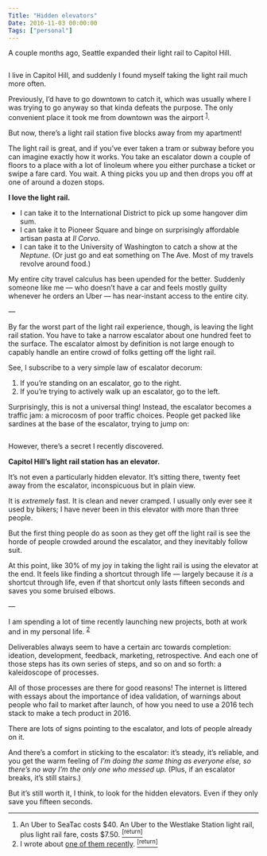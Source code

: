 ```yaml
---
Title: "Hidden elevators"
Date: 2016-11-03 00:00:00
Tags: ["personal"]
---
```


<p>A couple months ago, Seattle expanded their light rail to Capitol Hill.</p>


<p><img alt="" src="http://www.soundtransit.org/sites/default/files/Link_timetable_NB_Fall_2016.jpg"/></p>


<p>I live in Capitol Hill, and suddenly I found myself taking the light rail much more often.</p>


<p>Previously, I’d have to go downtown to catch it, which was usually where I was trying to go anyway so that kinda defeats the purpose. The only convenient place it took me from downtown was the airport <sup class="footnote-ref" id="fnref:1"><a href="#fn:1" rel="footnote">1</a></sup>.</p>


<p>But now, there’s a light rail station five blocks away from my apartment!</p>


<p>The  light rail is great, and if you’ve ever taken a tram or subway before you can imagine exactly how it works.  You take an escalator down a couple of floors to a place with a lot of linoleum where you either purchase a ticket or swipe a fare card.  You wait.  A thing picks you up and then drops you off at one of around a dozen stops.</p>


<p><strong>I love the light rail.</strong></p>


<ul>
<li>I can take it to the International District to pick up some hangover dim sum.</li>
<li>I can take it to Pioneer Square and binge on surprisingly affordable artisan pasta at <em>Il Corvo</em>.</li>
<li>I can take it to the University of Washington to catch a show at the <em>Neptune</em>.  (Or just go and eat something on The Ave.  Most of my travels revolve around food.)</li>
</ul>


<p>My entire city travel calculus has been upended for the better.  Suddenly someone like me — who doesn’t have a car and feels mostly guilty whenever he orders an Uber — has near-instant access to the entire city.</p>


<p>—</p>


<p>By far the worst part of the light rail experience, though, is leaving the light rail station.  You have to take a narrow escalator about one hundred feet to the surface.  The escalator almost by definition is not large enough to capably handle an entire crowd of folks getting off the light rail.</p>


<p>See, I subscribe to a very simple law of escalator decorum:</p>


<ol>
<li>If you’re standing on an escalator, go to the right.</li>
<li>If you’re trying to actively walk up an escalator, go to the left.</li>
</ol>


<p>Surprisingly, this is not a universal thing!  Instead, the escalator becomes a traffic jam: a microcosm of poor traffic choices.  People get packed like sardines at the base of the escalator, trying to jump on:</p>


<p><img alt="" src="http://www.postonline.co.uk/IMG/326/301326/crowded-escalator-580x580.jpg?1458094271"/></p>


<p>However, there’s a secret I recently discovered.</p>


<p><strong>Capitol Hill’s light rail station has an elevator.</strong></p>


<p>It’s not even a particularly hidden elevator.  It’s sitting there, twenty feet away from the escalator, inconspicuous but in plain view.</p>


<p>It is <em>extremely</em> fast.  It is clean and never cramped.  I usually only ever see it used by bikers; I have never been in this elevator with more than three people.</p>


<p>But the first thing people do as soon as they get off the light rail is see the horde of people crowded around the escalator, and they inevitably follow suit.</p>


<p>At this point, like 30% of my joy in taking the light rail is using the elevator at the end.  It feels like finding a shortcut through life — largely because it <em>is</em> a shortcut through life, even if that shortcut only lasts fifteen seconds and saves you some bruised elbows.</p>


<p>—</p>


<p>I am spending a lot of time recently launching new projects, both at work and in my personal life. <sup class="footnote-ref" id="fnref:2"><a href="#fn:2" rel="footnote">2</a></sup></p>


<p>Deliverables always seem to have a certain arc towards completion: ideation, development, feedback, marketing, retrospective.  And each one of those steps has its own series of steps, and so on and so forth: a kaleidoscope of processes.</p>


<p>All of those processes are there for good reasons! The internet is littered with essays about the importance of idea validation, of warnings about people who fail to market after launch, of how you need to use a 2016 tech stack to make a tech product in 2016.</p>


<p>There are lots of signs pointing to the escalator, and lots of people already on it.</p>


<p>And there’s a comfort in sticking to the escalator: it’s steady, it’s reliable, and you get the warm feeling of <em>I’m doing the same thing as everyone else, so there’s no way I’m the only one who messed up.</em>  (Plus, if an escalator breaks, it’s still stairs.)</p>


<p>But it’s still worth it, I think, to look for the hidden elevators.  Even if they only save you fifteen seconds.</p>


<div class="footnotes">
<hr/>
<ol>
<li id="fn:1">An Uber to SeaTac costs $40.  An Uber to the Westlake Station light rail, plus light rail fare, costs $7.50.
 <a class="footnote-return" href="#fnref:1"><sup>[return]</sup></a></li>
<li id="fn:2">I wrote about <a href="http://jmduke.com/posts/cluebird/">one of them recently</a>.
 <a class="footnote-return" href="#fnref:2"><sup>[return]</sup></a></li>
</ol>
</div>
	